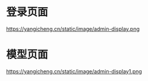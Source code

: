 # 登录页面
https://yangicheng.cn/static/image/admin-display.png
# 模型页面
https://yangicheng.cn/static/image/admin-display1.png
